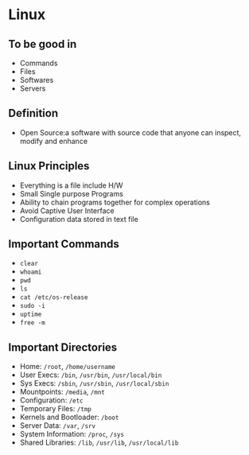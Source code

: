 # Linux

## To be good in
- Commands
- Files
- Softwares
- Servers

## Definition
- Open Source:a software with source code that anyone can inspect, modify and enhance

## Linux Principles
- Everything is a file include H/W
- Small Single purpose Programs
- Ability to chain programs together for complex operations
- Avoid Captive User Interface
- Configuration data stored in text file

## Important Commands
- `clear`
- `whoami`
- `pwd`
- `ls`
- `cat /etc/os-release`
- `sudo -i`
- `uptime`
- `free -m`

## Important Directories
- Home: `/root`, `/home/username`
- User Execs: `/bin`, `/usr/bin`, `/usr/local/bin`
- Sys Execs: `/sbin`, `/usr/sbin`, `/usr/local/sbin`
- Mountpoints: `/media`, `/mnt`
- Configuration: `/etc`
- Temporary Files: `/tmp`
- Kernels and Bootloader: `/boot`
- Server Data: `/var`, `/srv`
- System Information: `/proc`, `/sys`
- Shared Libraries: `/lib`, `/usr/lib`, `/usr/local/lib`